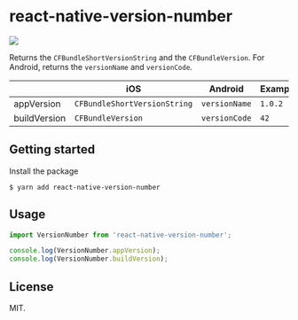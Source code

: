 
# react-native-version-number
<img src="https://travis-ci.org/APSL/react-native-version-number.svg?branch=master" />

Returns the `CFBundleShortVersionString` and the `CFBundleVersion`. For Android, returns the `versionName` and `versionCode`.


|  | iOS | Android | Example |
| --- | --- | --- | --- |
| appVersion | `CFBundleShortVersionString` | `versionName` | `1.0.2` |
| buildVersion | `CFBundleVersion` | `versionCode` | `42` |


## Getting started

Install the package

`$ yarn add react-native-version-number`

## Usage
```javascript
import VersionNumber from 'react-native-version-number';

console.log(VersionNumber.appVersion);
console.log(VersionNumber.buildVersion);
```

## License
MIT.
